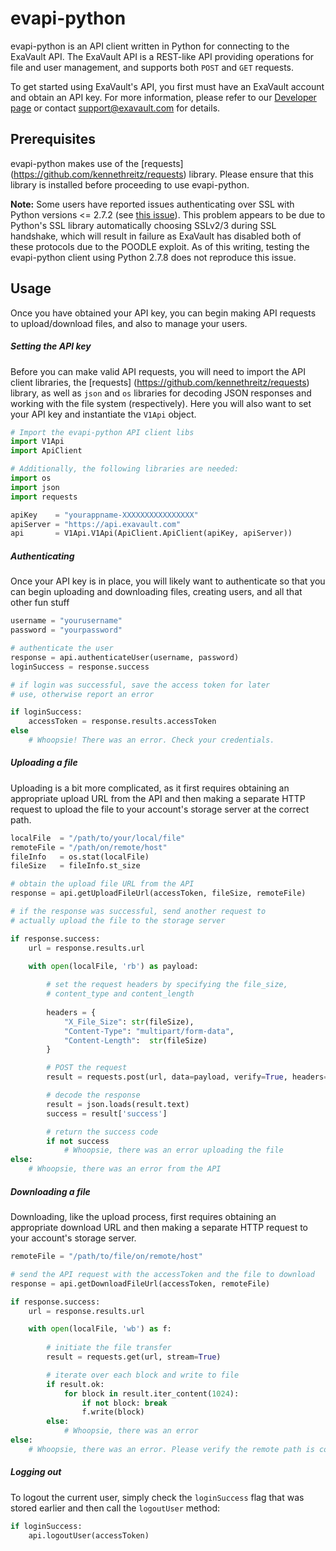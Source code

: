evapi-python
============

evapi-python is an API client written in Python for connecting to the
ExaVault API. The ExaVault API is a REST-like API providing operations
for file and user management, and supports both ``POST`` and ``GET``
requests.

To get started using ExaVault's API, you first must have an ExaVault
account and obtain an API key. For more information, please refer to
our [Developer page](https://www.exavault.com/developer) or contact
support@exavault.com for details.

## Prerequisites ##

evapi-python makes use of the [requests]
(https://github.com/kennethreitz/requests) library. Please ensure that
this library is installed before proceeding to use evapi-python.

**Note:** Some users have reported issues authenticating over SSL with
Python versions <= 2.7.2 (see [this
issue](https://github.com/kennethreitz/requests/issues/1847)). This
problem appears to be due to Python's SSL library automatically
choosing SSLv2/3 during SSL handshake, which will result in failure as
ExaVault has disabled both of these protocols due to the POODLE
exploit. As of this writing, testing the evapi-python client using
Python 2.7.8 does not reproduce this issue.

## Usage ##

Once you have obtained your API key, you can begin making API requests
to upload/download files, and also to manage your users.

##### Setting the API key #####

Before you can make valid API requests, you will need to import the
API client libraries, the [requests]
(https://github.com/kennethreitz/requests) library, as well as `json`
and `os` libraries for decoding JSON responses and working with the
file system (respectively). Here you will also want to set your API
key and instantiate the `V1Api` object.

```python
# Import the evapi-python API client libs
import V1Api
import ApiClient

# Additionally, the following libraries are needed:
import os
import json
import requests

apiKey    = "yourappname-XXXXXXXXXXXXXXXX"
apiServer = "https://api.exavault.com"
api       = V1Api.V1Api(ApiClient.ApiClient(apiKey, apiServer))
```

##### Authenticating #####

Once your API key is in place, you will likely want to authenticate so
that you can begin uploading and downloading files, creating users,
and all that other fun stuff

```python
username = "yourusername"
password = "yourpassword"

# authenticate the user
response = api.authenticateUser(username, password)
loginSuccess = response.success

# if login was successful, save the access token for later
# use, otherwise report an error

if loginSuccess:
    accessToken = response.results.accessToken
else
    # Whoopsie! There was an error. Check your credentials.
```

##### Uploading a file #####

Uploading is a bit more complicated, as it first requires obtaining an
appropriate upload URL from the API and then making a separate HTTP
request to upload the file to your account's storage server at the
correct path.

```python
localFile  = "/path/to/your/local/file"
remoteFile = "/path/on/remote/host"
fileInfo   = os.stat(localFile)
fileSize   = fileInfo.st_size

# obtain the upload file URL from the API
response = api.getUploadFileUrl(accessToken, fileSize, remoteFile)

# if the response was successful, send another request to
# actually upload the file to the storage server

if response.success:
    url = response.results.url

    with open(localFile, 'rb') as payload:
    
        # set the request headers by specifying the file_size, 
        # content_type and content_length
        
        headers = {
            "X_File_Size": str(fileSize),
            "Content-Type": "multipart/form-data",
            "Content-Length":  str(fileSize)
        }

        # POST the request
        result = requests.post(url, data=payload, verify=True, headers=headers)

        # decode the response
        result = json.loads(result.text)
        success = result['success']

        # return the success code
        if not success
            # Whoopsie, there was an error uploading the file
else:
    # Whoopsie, there was an error from the API
```

##### Downloading a file #####

Downloading, like the upload process, first requires obtaining an
appropriate download URL and then making a separate HTTP request to
your account's storage server.

```python
remoteFile = "/path/to/file/on/remote/host"

# send the API request with the accessToken and the file to download
response = api.getDownloadFileUrl(accessToken, remoteFile)

if response.success:
    url = response.results.url

    with open(localFile, 'wb') as f:
    
        # initiate the file transfer
        result = requests.get(url, stream=True)

        # iterate over each block and write to file
        if result.ok:
            for block in result.iter_content(1024):
                if not block: break
                f.write(block)
        else:
            # Whoopsie, there was an error
else:
    # Whoopsie, there was an error. Please verify the remote path is correct.
```    

##### Logging out #####

To logout the current user, simply check the `loginSuccess` flag that
was stored earlier and then call the `logoutUser` method:

```python
if loginSuccess:
    api.logoutUser(accessToken)
```
